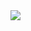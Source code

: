 <!--
**hubin97/hubin97** is a ✨ _special_ ✨ repository because its `README.md` (this file) appears on your GitHub profile.

Here are some ideas to get you started:

- 🔭 I’m currently working on ...
- 🌱 I’m currently learning ...
- 👯 I’m looking to collaborate on ...
- 🤔 I’m looking for help with ...
- 💬 Ask me about ...
- 📫 How to reach me: ...
- 😄 Pronouns: ...
- ⚡ Fun fact: ...
https://github.com/anuraghazra/github-readme-stats/blob/master/docs/readme_cn.md
-->

<img align="left" src="https://github-readme-stats.vercel.app/api?username=hubin97&show_icons=true&theme=tokyonight&hide_title=true" />

<!-- [![Top Langs](https://github-readme-stats.vercel.app/api/top-langs/?username=hubin97&layout=compact)](https://github.com/anuraghazra/github-readme-stats) -->
